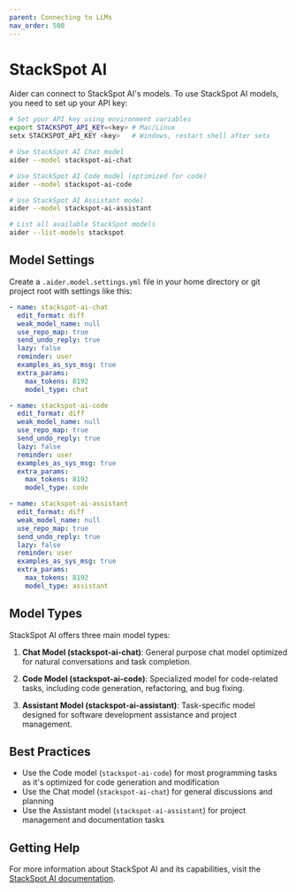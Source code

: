 ```yaml
---
parent: Connecting to LLMs
nav_order: 500
---
```


# StackSpot AI

Aider can connect to StackSpot AI's models. To use StackSpot AI models, you need to set up your API key:

```bash
# Set your API key using environment variables
export STACKSPOT_API_KEY=<key> # Mac/Linux
setx STACKSPOT_API_KEY <key>   # Windows, restart shell after setx

# Use StackSpot AI Chat model
aider --model stackspot-ai-chat

# Use StackSpot AI Code model (optimized for code)
aider --model stackspot-ai-code

# Use StackSpot AI Assistant model
aider --model stackspot-ai-assistant

# List all available StackSpot models
aider --list-models stackspot
```

## Model Settings

Create a `.aider.model.settings.yml` file in your home directory or git project root with settings like this:

```yaml
- name: stackspot-ai-chat
  edit_format: diff
  weak_model_name: null
  use_repo_map: true
  send_undo_reply: true
  lazy: false
  reminder: user
  examples_as_sys_msg: true
  extra_params:
    max_tokens: 8192
    model_type: chat

- name: stackspot-ai-code
  edit_format: diff
  weak_model_name: null
  use_repo_map: true
  send_undo_reply: true
  lazy: false
  reminder: user
  examples_as_sys_msg: true
  extra_params:
    max_tokens: 8192
    model_type: code

- name: stackspot-ai-assistant
  edit_format: diff
  weak_model_name: null
  use_repo_map: true
  send_undo_reply: true
  lazy: false
  reminder: user
  examples_as_sys_msg: true
  extra_params:
    max_tokens: 8192
    model_type: assistant
```

## Model Types

StackSpot AI offers three main model types:

1. **Chat Model (stackspot-ai-chat)**: General purpose chat model optimized for natural conversations and task completion.

2. **Code Model (stackspot-ai-code)**: Specialized model for code-related tasks, including code generation, refactoring, and bug fixing.

3. **Assistant Model (stackspot-ai-assistant)**: Task-specific model designed for software development assistance and project management.

## Best Practices

- Use the Code model (`stackspot-ai-code`) for most programming tasks as it's optimized for code generation and modification
- Use the Chat model (`stackspot-ai-chat`) for general discussions and planning
- Use the Assistant model (`stackspot-ai-assistant`) for project management and documentation tasks

## Getting Help

For more information about StackSpot AI and its capabilities, visit the [StackSpot AI documentation](https://docs.stackspot.com/en/ai). 